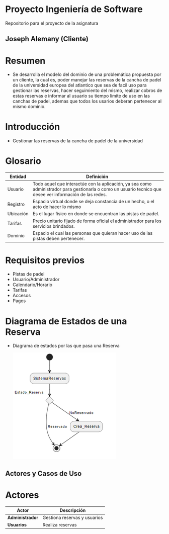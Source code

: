 # Proyecto Ingeniería de Software
Repositorio para el proyecto de la asignatura
## Joseph Alemany (Cliente)
# Resumen
- Se desarrolla el modelo del dominio de una problemática propuesta por un cliente, la cual es, poder manejar las reservas de la cancha de padel de la universidad europea del atlantico que sea de facil uso para gestionar las reservas, hacer seguimiento del mismo, realizar cobros de estas reservas e informar al usuario su tiempo limite de uso en las canchas de padel, ademas que todos los usarios deberan pertenecer al mismo dominio.
# Introducción
- Gestionar las reservas de la cancha de padel de la universidad 
# Glosario
| Entidad     | Definición                                                                                                                                                                                                                |
| ----------- | ------------------------------------------------------------------------------------------------------------------------------------------------------------------------------------------------------------------------- |
| Usuario     | Todo aquel que interactúe con la aplicación, ya sea como administrador para gestionarla o como un usuario tecnico que desee ver información de las redes.                                                                 |
| Registro         |Espacio  virtual donde se deja constancia de un hecho, o el acto de hacer lo mismo |
| Ubicación   | Es el lugar físico en donde se encuentran las pistas de padel.                                                                                                                                                                          |
| Tarifas      | Precio unitario fijado de forma oficial el administrador para los servicios brindados.                                                  |                                                                        |                                                                                                        |
| Dominio      | Espacio el cual las personas que quieran hacer uso de las pistas deben pertenecer.                                                                                                                                |

# Requisitos previos
- Pistas de padel
- Usuario/Administrador
- Calendario/Horario
- Tarifas
- Accesos
- Pagos

# Diagrama de Estados de una Reserva
- Diagrama de estados por las que pasa una Reserva

            
  ![Imagen](imagenes/DiagramadeEstadodeunaReserva.png)


## Actores y Casos de Uso
# Actores
| Actor                 | Descripción                                    |
| --------------------- | ---------------------------------------------- |
| **Administrador**     | Gestiona reservas y usuarios         |
| **Usuarios**          | Realiza reservas               |

